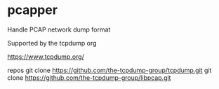 # pcapper
Handle PCAP network dump format

Supported by the tcpdump org

https://www.tcpdump.org/

repos
    git clone https://github.com/the-tcpdump-group/tcpdump.git
    git clone https://github.com/the-tcpdump-group/libpcap.git

